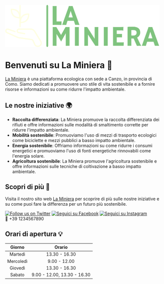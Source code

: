![La Miniera logo](public/assets/images/prod/la-miniera-low-resolution-logo-color-on-transparent-background.svg)

# Benvenuti su La Miniera 🌱
[La Miniera](https://www.laminiera.com) è una piattaforma ecologica con sede a Canzo, in provincia di Como. Siamo dedicati a promuovere uno stile di vita sostenibile e a fornire risorse e informazioni su come ridurre l'impatto ambientale.

## Le nostre iniziative 🌍

- **Raccolta differenziata**: La Miniera promuove la raccolta differenziata dei rifiuti e offre informazioni sulle modalità di smaltimento corrette per ridurre l'impatto ambientale.
- **Mobilità sostenibile**: Promuoviamo l'uso di mezzi di trasporto ecologici come biciclette e mezzi pubblici a basso impatto ambientale.
- **Energia sostenibile**: Offriamo informazioni su come ridurre i consumi energetici e promuoviamo l'uso di fonti energetiche rinnovabili come l'energia solare.
- **Agricoltura sostenibile**: La Miniera promuove l'agricoltura sostenibile e offre informazioni sulle tecniche di coltivazione a basso impatto ambientale.

## Scopri di più 🌿

Visita il nostro sito web [La Miniera](https://www.laminiera.com) per scoprire di più sulle nostre iniziative e su come puoi fare la differenza per un futuro più sostenibile.

[![Follow us on Twitter](https://img.shields.io/twitter/follow/laminiera?style=social)](https://twitter.com/laminiera)
[![Seguici su Facebook](https://img.shields.io/badge/Seguici%20su-Facebook-%231877F2)](https://www.facebook.com/ilnomedelapagina/)
[![Seguici su Instagram](https://img.shields.io/badge/Seguici%20su-Instagram-%23E1306C)](https://www.instagram.com/ilnomedelprofilo/)<br>
📱 +39 1234567890

## Orari di apertura 💡

|   Giorno   |           Orario            |
|:----------:|:---------------------------:|
|  Martedì   |        13.30 - 16.30        |
| Mercoledì  |        9.00 - 12.00         |
|  Giovedì   |        13.30 - 16.30        |
|   Sabato   | 9.00 - 12.00, 13.30 - 16.30 |
